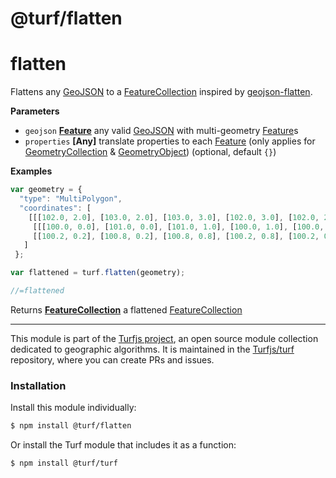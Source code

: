 # @turf/flatten

# flatten

Flattens any [GeoJSON](GeoJSON) to a [FeatureCollection](http://geojson.org/geojson-spec.html#feature-collection-objects) inspired by [geojson-flatten](https://github.com/tmcw/geojson-flatten).

**Parameters**

-   `geojson` **[Feature](http://geojson.org/geojson-spec.html#feature-objects)** any valid [GeoJSON](GeoJSON) with multi-geometry [Feature](http://geojson.org/geojson-spec.html#feature-objects)s
-   `properties` **\[Any]** translate properties to each [Feature](http://geojson.org/geojson-spec.html#feature-objects) (only applies for [GeometryCollection](http://geojson.org/geojson-spec.html#geometrycollection) & [GeometryObject](GeometryObject)) (optional, default `{}`)

**Examples**

```javascript
var geometry = {
  "type": "MultiPolygon",
  "coordinates": [
    [[[102.0, 2.0], [103.0, 2.0], [103.0, 3.0], [102.0, 3.0], [102.0, 2.0]]],
     [[[100.0, 0.0], [101.0, 0.0], [101.0, 1.0], [100.0, 1.0], [100.0, 0.0]],
     [[100.2, 0.2], [100.8, 0.2], [100.8, 0.8], [100.2, 0.8], [100.2, 0.2]]]
   ]
 };

var flattened = turf.flatten(geometry);

//=flattened
```

Returns **[FeatureCollection](http://geojson.org/geojson-spec.html#feature-collection-objects)** a flattened [FeatureCollection](http://geojson.org/geojson-spec.html#feature-collection-objects)

<!-- This file is automatically generated. Please don't edit it directly:
if you find an error, edit the source file (likely index.js), and re-run
./scripts/generate-readmes in the turf project. -->

---

This module is part of the [Turfjs project](http://turfjs.org/), an open source
module collection dedicated to geographic algorithms. It is maintained in the
[Turfjs/turf](https://github.com/Turfjs/turf) repository, where you can create
PRs and issues.

### Installation

Install this module individually:

```sh
$ npm install @turf/flatten
```

Or install the Turf module that includes it as a function:

```sh
$ npm install @turf/turf
```
